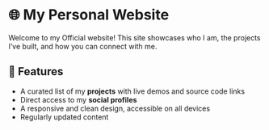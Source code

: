 # 🌐 My Personal Website

Welcome to my Official website! This site showcases who I am, the projects I’ve built, and how you can connect with me.

## 🚀 Features

- A curated list of my **projects** with live demos and source code links
- Direct access to my **social profiles**
- A responsive and clean design, accessible on all devices
- Regularly updated content
